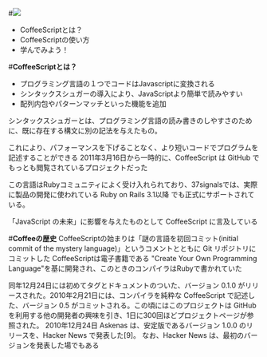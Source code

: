
#<img src="http://coffeescript.org/documentation/images/logo.png">
- CoffeeScriptとは？
- CoffeeScriptの使い方
- 学んでみよう！


#**CoffeeScriptとは？**
- プログラミング言語の１つでコードはJavascriptに変換される
- シンタックスシュガーの導入により、JavaScriptより簡単で読みやすい
- 配列内包やパターンマッチといった機能を追加

シンタックスシュガーとは、プログラミング言語の読み書きのしやすさのために、既に存在する構文に別の記法を与えたもの。 

これにより、パフォーマンスを下げることなく、より短いコードでプログラムを記述することができる 
2011年3月16日から一時的に、CoffeeScript は GitHub でもっとも閲覧されているプロジェクトだった

この言語はRubyコミュニティによく受け入れられており、37signalsでは、実際に製品の開発に使われている
Ruby on Rails 3.1以降 でも正式にサポートされている。

「JavaScript の未来」に影響を与えたものとして CoffeeScript に言及している

#**Coffeeの歴史**
CoffeeScriptの始まりは「謎の言語を初回コミット(initial commit of the mystery language)」というコメントとともに Git リポジトリにコミットした
CoffeeScriptは電子書籍である "Create Your Own Programming Language"を基に開発され、このときのコンパイラはRubyで書かれていた

同年12月24日には初めてタグとドキュメントのついた、バージョン 0.1.0 がリリースされた。2010年2月21日には、コンパイラを純粋な CoffeeScript で記述した、バージョン 0.5 がコミットされる。この頃にはこのプロジェクトは GitHub を利用する他の開発者の興味を引き、1日に300回ほどプロジェクトページが参照された。 2010年12月24日 Askenas は、安定版であるバージョン 1.0.0 のリリースを、Hacker News で発表した[9]。 なお、Hacker News は、最初のバージョンを発表した場でもある

